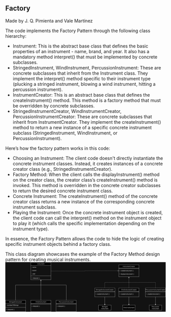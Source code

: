 ## Factory 
Made by J. Q. Pimienta and Vale Martínez

The code implements the Factory Pattern through the following class hierarchy:

- Instrument: This is the abstract base class that defines the basic properties of an instrument - name, brand, and year. It also has a mandatory method interpret() that must be implemented by concrete subclasses.
- StringedInstrument, WindInstrument, PercussionInstrument: These are concrete subclasses that inherit from the Instrument class. They implement the interpret() method specific to their instrument type (plucking a stringed instrument, blowing a wind instrument, hitting a percussion instrument).
- InstrumentCreator: This is an abstract base class that defines the createInstrument() method. This method is a factory method that must be overridden by concrete subclasses.
- StringedInstrumentCreator, WindInstrumentCreator, PercussionInstrumentCreator: These are concrete subclasses that inherit from InstrumentCreator. They implement the createInstrument() method to return a new instance of a specific concrete instrument subclass (StringedInstrument, WindInstrument, or PercussionInstrument).

Here’s how the factory pattern works in this code:

- Choosing an Instrument: The client code doesn't directly instantiate the concrete instrument classes. Instead, it creates instances of a concrete creator class (e.g., StringedInstrumentCreator).
- Factory Method: When the client calls the displayInstrument() method on the creator class, the creator class’s createInstrument() method is invoked. This method is overridden in the concrete creator subclasses to return the desired concrete instrument class.
- Concrete Instrument:  The createInstrument() method of the concrete creator class returns a new instance of the corresponding concrete instrument subclass.
- Playing the Instrument: Once the concrete instrument object is created, the client code can call the interpret() method on the instrument object to play it (which calls the specific implementation depending on the instrument type).

In essence, the Factory Pattern allows the code to hide the logic of creating specific instrument objects behind a factory class.

 This class diagram showcases the example of the Factory Method design pattern for creating musical instruments.
![UML Diagram for project.](assets\Factory_Exercise-Factory.jpg)

